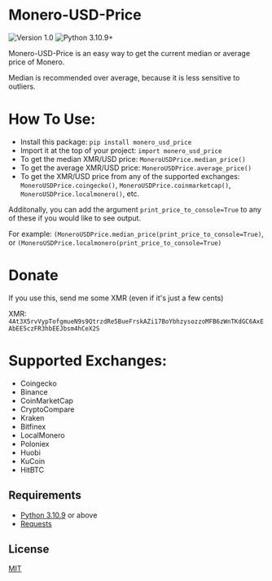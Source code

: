 # Monero-USD-Price
![Version 1.0](https://img.shields.io/badge/Version-1.0.0-orange.svg)
![Python 3.10.9+](https://img.shields.io/badge/Python-3.10.9+-3776ab.svg)

Monero-USD-Price is an easy way to get the current median or average price of Monero. 

Median is recommended over average, because it is less sensitive to outliers.


# How To Use:
* Install this package: `pip install monero_usd_price`
* Import it at the top of your project: `import monero_usd_price`
* To get the median XMR/USD price: `MoneroUSDPrice.median_price()`
* To get the average XMR/USD price: `MoneroUSDPrice.average_price()`
* To get the XMR/USD price from any of the supported exchanges: `MoneroUSDPrice.coingecko()`, `MoneroUSDPrice.coinmarketcap()`, `MoneroUSDPrice.localmonero()`, etc.

Additonally, you can add the argument `print_price_to_console=True` to any of these if you would like to see output.

For example: `(MoneroUSDPrice.median_price(print_price_to_console=True)`, or `(MoneroUSDPrice.localmonero(print_price_to_console=True)`


# Donate
If you use this, send me some XMR (even if it's just a few cents)

XMR: `4At3X5rvVypTofgmueN9s9QtrzdRe5BueFrskAZi17BoYbhzysozzoMFB6zWnTKdGC6AxEAbEE5czFR3hbEEJbsm4hCeX2S`


# Supported Exchanges:
* Coingecko
* Binance
* CoinMarketCap
* CryptoCompare
* Kraken
* Bitfinex
* LocalMonero
* Poloniex
* Huobi
* KuCoin
* HitBTC


## Requirements
* [Python 3.10.9](https://www.python.org/downloads/) or above
* [Requests](https://github.com/psf/requests)


## License
[MIT](https://github.com/Equim-chan/vanity-monero/blob/master/LICENSE)
